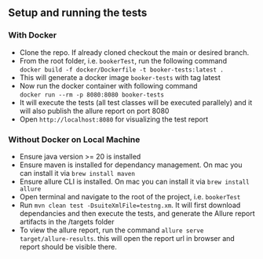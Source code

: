 ## Setup and running the tests

### With Docker

* Clone the repo. If already cloned checkout the main or desired branch.
* From the root folder, i.e. `bookerTest`, run the following command<br>
  ```docker build -f docker/Dockerfile -t booker-tests:latest .```
* This will generate a docker image `booker-tests` with tag latest
* Now run the docker container with following command<br> ```docker run --rm -p 8080:8080 booker-tests```
* It will execute the tests (all test classes will be executed parallely) and it will also publish the allure report on
  port 8080
* Open `http://localhost:8080` for visualizing the test report

### Without Docker on Local Machine

* Ensure java version >= 20 is installed
* Ensure maven is installed for dependancy management. On mac you can install it via `brew install maven`
* Ensure allure CLI is installed. On mac you can install it via `brew install allure`
* Open terminal and navigate to the root of the project, i.e. `bookerTest`
* Run `mvn clean test -DsuiteXmlFile=testng.xm`. It will first download dependancies and then execute the tests, and
  generate the Allure report artifacts in the /targets folder
* To view the allure report, run the command `allure serve target/allure-results`. this will open the report url in
  browser and report should be visible there.